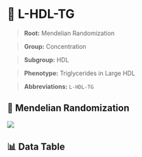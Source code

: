 # 🧪 L-HDL-TG

> **Root:** Mendelian Randomization

> **Group:** Concentration  

> **Subgroup:** HDL

> **Phenotype:** Triglycerides in Large HDL  

> **Abbreviations:** `L-HDL-TG`

## 🧬 Mendelian Randomization  

<img src="/MR/Figures/Inverse/L-HDL-TG.png"/>


## 📊 Data Table


<CsvTableMRI src="/MR/Data/Inverse/L-HDL-TG.csv"/>
